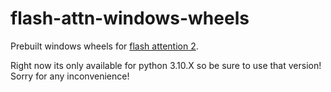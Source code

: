 # flash-attn-windows-wheels
Prebuilt windows wheels for [flash attention 2](https://github.com/Dao-AILab/flash-attention).

Right now its only available for python 3.10.X so be sure to use that version! Sorry for any inconvenience!
